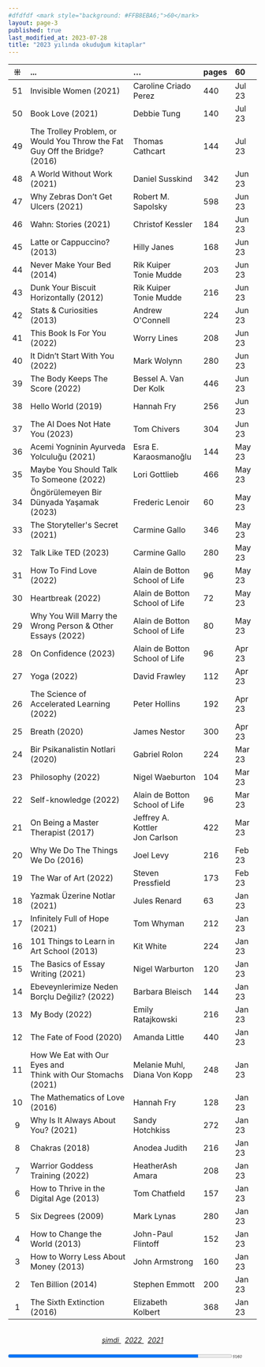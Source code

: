 ```yaml
---
#dfdfdf <mark style="background: #FFB8EBA6;">60</mark> 
layout: page-3
published: true
last_modified_at: 2023-07-28
title: "2023 yılında okuduğum kitaplar"  
---
```


| ⁜ | ... | … | pages | 60 |
|:---:|:---- |:---- |:---- |:---- |
| 51 | Invisible Women (2021) | Caroline Criado Perez | 440 | Jul 23 |
| 50 | Book Love (2021) | Debbie Tung | 140 | Jul 23 |
| 49 | The Trolley Problem, or Would You Throw the Fat Guy Off the Bridge? (2016) | Thomas Cathcart | 144 | Jul 23 |
| 48 | A World Without Work (2021) | Daniel Susskind | 342 | Jun 23 |
| 47 | Why Zebras Don’t Get Ulcers (2021) | Robert M. Sapolsky | 598 | Jun 23 |
| 46 | Wahn: Stories (2021) | Christof Kessler | 184 | Jun 23 |
| 45 | Latte or Cappuccino? (2013) | Hilly Janes | 168 | Jun 23 |
| 44 | Never Make Your Bed (2014) | Rik Kuiper <br /> Tonie Mudde | 203 | Jun 23 |
| 43 | Dunk Your Biscuit Horizontally (2012) | Rik Kuiper <br /> Tonie Mudde | 216 | Jun 23 |
| 42 | Stats & Curiosities (2013) | Andrew O'Connell | 224 | Jun 23 |
| 41 | This Book Is For You (2022) | Worry Lines | 208 | Jun 23 |
| 40 | It Didn’t Start With You (2022) | Mark Wolynn | 280 | Jun 23 |
| 39 | The Body Keeps The Score (2022) | Bessel A. Van Der Kolk | 446 | Jun 23 |
| 38 | Hello World (2019) | Hannah Fry | 256 | Jun 23 |
| 37 | The AI Does Not Hate You (2023) | Tom Chivers | 304 | Jun 23 |
| 36 | Acemi Yogninin Ayurveda Yolculuğu (2021) | Esra E. Karaosmanoğlu | 144 | May 23 |
| 35 | Maybe You Should Talk To Someone (2022) | Lori Gottlieb | 466 | May 23 |
| 34 | Öngörülemeyen Bir Dünyada Yaşamak (2023) | Frederic Lenoir | 60 | May 23 |
| 33 | The Storyteller's Secret (2021) | Carmine Gallo | 346 | May 23 |
| 32 | Talk Like TED (2023) | Carmine Gallo | 280 | May 23 |
| 31 | How To Find Love (2022) | Alain de Botton <br /> School of Life | 96 | May 23 |
| 30 | Heartbreak (2022) | Alain de Botton <br /> School of Life | 72 | May 23 |
| 29 | Why You Will Marry the Wrong Person & Other Essays (2022) | Alain de Botton <br /> School of Life | 80 | May 23 |
| 28 | On Confidence (2023) | Alain de Botton <br /> School of Life | 96 | Apr 23 |
| 27 | Yoga (2022) | David Frawley | 112 | Apr 23 |
| 26 | The Science of Accelerated Learning (2022) | Peter Hollins | 192 | Apr 23 |
| 25 | Breath (2020) | James Nestor | 300 | Apr 23 |
| 24 | Bir Psikanalistin Notlari (2020) | Gabriel Rolon | 224 | Mar 23 |
| 23 | Philosophy (2022) | Nigel Waeburton | 104 | Mar 23 |
| 22 | Self-knowledge (2022) | Alain de Botton <br /> School of Life | 96 | Mar 23 |
| 21 | On Being a Master Therapist (2017) | Jeffrey A. Kottler <br /> Jon Carlson | 422 | Mar 23 | 
| 20 | Why We Do The Things We Do (2016) | Joel Levy | 216 | Feb 23 |
| 19 | The War of Art (2022) | Steven Pressfield | 173 | Feb 23 |
| 18 | Yazmak Üzerine Notlar (2021) | Jules Renard | 63 | Jan 23 |
| 17 | Infinitely Full of Hope (2021) | Tom Whyman | 212 | Jan 23 |
| 16 | 101 Things to Learn in Art School (2013) | Kit White | 224 | Jan 23 |
| 15 | The Basics of Essay Writing (2021) | Nigel Warburton | 120 | Jan 23 |
| 14 | Ebeveynlerimize Neden Borçlu Değiliz? (2022) | Barbara Bleisch | 144 | Jan 23 |
| 13 | My Body (2022) | Emily Ratajkowski | 216 | Jan 23 |
| 12 | The Fate of Food (2020) | Amanda Little | 440 | Jan 23 |
| 11 | How We Eat with Our Eyes and <br /> Think with Our Stomachs (2021) | Melanie Muhl, <br /> Diana Von Kopp | 248 | Jan 23 |
| 10 | The Mathematics of Love (2016) | Hannah Fry | 128 | Jan 23 |
| 9 | Why Is It Always About You? (2021) | Sandy Hotchkiss | 272 | Jan 23 |
| 8 | Chakras (2018) | Anodea Judith | 216 | Jan 23 |
| 7 | Warrior Goddess Training (2022) | HeatherAsh Amara | 208 | Jan 23 |
| 6 | How to Thrive in the Digital Age (2013) | Tom Chatfıeld | 157 | Jan 23 |
| 5 | Six Degrees (2009) | Mark Lynas | 280 | Jan 23 |
| 4 | How to Change the World (2013) | John-Paul Flintoff | 152 | Jan 23 |
| 3 | How to Worry Less About Money (2013) | John Armstrong | 160 | Jan 23 |
| 2 | Ten Billion (2014) | Stephen Emmott | 200 | Jan 23 |
| 1 | The Sixth Extinction (2016) | Elizabeth Kolbert | 368 | Jan 23 |
  
  <br>
<center>
<span class="link1" style="font-style: italic;"><a href="/now" title='şimdi'>şimdi </a></span> &nbsp;
<span class="link1" style="font-style: italic;"><a href="/2022" title='2022'>2022 </a></span> &nbsp; <span class="link1" style="font-style: italic;"><a href="/2021" title='2021'>2021 </a></span>
</center>

  <br>
<div><progress title="51/60" value="51" max="60" style="width: 90%;"></progress><span style="font-size: 50%; width: 5%; font-style: italic;" title="reading challenge 2023"> 51/60</span></div>
<div style="clear: both"></div>
